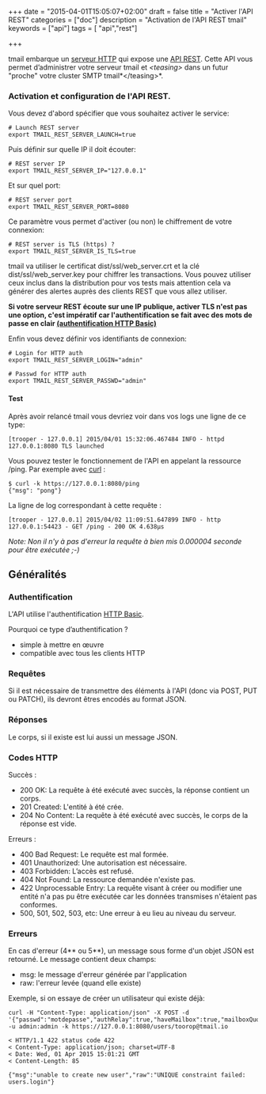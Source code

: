 +++
date = "2015-04-01T15:05:07+02:00"
draft = false
title = "Activer l'API REST"
categories = ["doc"]
description = "Activation de l'API REST tmail"
keywords = ["api"]
tags = [ "api","rest"]

+++

tmail embarque un <a href="http://fr.wikipedia.org/wiki/Serveur_HTTP" target="_blank" title="qu'est ce qu'un serveur HTTP"> serveur HTTP</a> qui expose une <a href="http://fr.wikipedia.org/wiki/Representational_State_Transfer" target="_blank" title="Qu'est ce qu'une API REST">API REST</a>. Cette API vous permet d’administrer votre serveur tmail et *\<teasing>* dans un futur "proche" votre cluster SMTP tmail*\</teasing>*.

<!--more-->

### Activation et configuration de l'API REST.

Vous devez d'abord spécifier que vous souhaitez activer le service:

	# Launch REST server
	export TMAIL_REST_SERVER_LAUNCH=true

Puis définir sur quelle IP il doit écouter: 

	# REST server IP
	export TMAIL_REST_SERVER_IP="127.0.0.1"

Et sur quel port:

	# REST server port
	export TMAIL_REST_SERVER_PORT=8080

Ce paramètre vous permet d'activer (ou non) le chiffrement de votre connexion:

	# REST server is TLS (https) ?
	export TMAIL_REST_SERVER_IS_TLS=true

tmail va utiliser le certificat dist/ssl/web_server.crt et la clé dist/ssl/web_server.key pour chiffrer les transactions. Vous pouvez utiliser ceux inclus dans la distribution pour vos tests mais attention cela va générer des alertes auprès des clients REST que vous allez utiliser.

**Si votre serveur REST écoute sur une IP publique, activer TLS n'est pas une option, c'est impératif car l'authentification se fait avec des mots de passe en clair  <a href="http://fr.wikipedia.org/wiki/Authentification_HTTP#M.C3.A9thode_.C2.AB_Basic_.C2.BB" target="_blank">(authentification HTTP Basic)</a>**

Enfin vous devez définir vos identifiants de connexion:

	# Login for HTTP auth
	export TMAIL_REST_SERVER_LOGIN="admin"

	# Passwd for HTTP auth
	export TMAIL_REST_SERVER_PASSWD="admin"

#### Test

Après avoir relancé tmail vous devriez voir dans vos logs une ligne de ce type:
	
	[trooper - 127.0.0.1] 2015/04/01 15:32:06.467484 INFO - httpd 127.0.0.1:8080 TLS launched

Vous pouvez tester le fonctionnement de l'API en appelant la ressource /ping. Par exemple avec <a href="http://curl.haxx.se/" target="_blank" title="tester une API REST avec curl">curl</a> :

	$ curl -k https://127.0.0.1:8080/ping
	{"msg": "pong"}

La ligne de log correspondant à cette requête : 

	[trooper - 127.0.0.1] 2015/04/02 11:09:51.647899 INFO - http 127.0.0.1:54423 - GET /ping - 200 OK 4.638µs


*Note: Non il n'y à pas d'erreur la requête à bien mis 0.000004 seconde pour être exécutée ;-)* 


## Généralités

### Authentification
L'API utilise l'authentification <a href="http://fr.wikipedia.org/wiki/Authentification_HTTP#M.C3.A9thode_.C2.AB_Basic_.C2.BB" target="_blank">HTTP Basic</a>. 

Pourquoi ce type d’authentification ?

* simple à mettre en œuvre
* compatible avec tous les clients HTTP


### Requêtes
Si il est nécessaire de transmettre des éléments à l'API (donc via POST, PUT ou PATCH), ils devront êtres encodés au format JSON.

### Réponses
Le corps, si il existe est lui aussi un message JSON. 

### Codes HTTP

Succès :

* 200 OK: La requête à été exécuté avec succès, la réponse contient un corps.
* 201 Created: L'entité à été crée. 
* 204 No Content: La requête à été exécuté avec succès, le corps de la réponse est vide. 

Erreurs :

* 400 Bad Request: Le requête est mal formée. 
* 401 Unauthorized: Une autorisation est nécessaire.
* 403 Forbidden: L’accès est refusé.
* 404 Not Found: La ressource demandée n'existe pas.
* 422 Unprocessable Entry: La requête visant à créer ou modifier une entité n'a pas pu être exécutée car les données transmises n'étaient pas conformes.
* 500, 501, 502, 503, etc: Une erreur à eu lieu au niveau du serveur.

### Erreurs

En cas d'erreur (4** ou 5**), un message sous forme d'un objet JSON est retourné.
Le message contient deux champs:
* msg: le message d'erreur générée par l'application
* raw: l'erreur levée (quand elle existe)

Exemple, si on essaye de créer un utilisateur qui existe déjà:

	curl -H "Content-Type: application/json" -X POST -d '{"passwd":"motdepasse","authRelay":true,"haveMailbox":true,"mailboxQuota":"1G"}' -u admin:admin -k https://127.0.0.1:8080/users/toorop@tmail.io

	< HTTP/1.1 422 status code 422
	< Content-Type: application/json; charset=UTF-8
	< Date: Wed, 01 Apr 2015 15:01:21 GMT
	< Content-Length: 85
	
	{"msg":"unable to create new user","raw":"UNIQUE constraint failed: users.login"}

	

